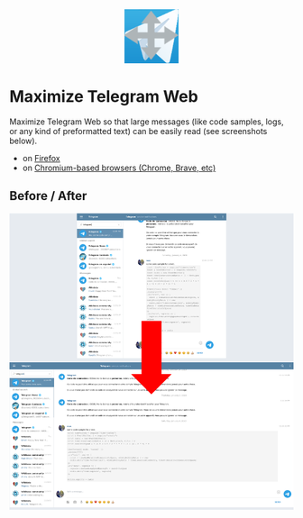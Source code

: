 <div align="center">
  <img src="https://raw.githubusercontent.com/maxlath/maximize-telegram-web/master/extension/icons/logo.96.png" alt="Maximize Telegram Web logo">
</div>

# Maximize Telegram Web

Maximize Telegram Web so that large messages (like code samples, logs, or any kind of preformatted text) can be easily read (see screenshots below).

* on [Firefox](https://addons.mozilla.org/fr/firefox/addon/maximize-telegram-web/)
* on [Chromium-based browsers (Chrome, Brave, etc)](https://chrome.google.com/webstore/detail/maximize-telegram-web/mbhckhjkdehemegdjaoajolbenoamcpf)

## Before / After
![before / after](https://raw.githubusercontent.com/maxlath/maximize-telegram-web/master/image-factory/screenshot_comparison.png)
